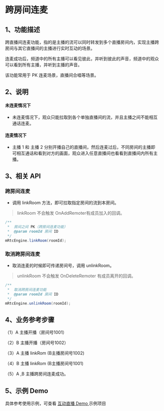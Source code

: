 # 跨房间连麦

## <a name='1'></a>1、功能描述

跨直播间连麦功能，指的是主播的流可以同时转发到多个直播房间内，实现主播跨房间与其它直播间的主播进行实时互动的场景。

连麦成功后，频道中的所有主播可以看见彼此，并听到彼此的声音，频道中的观众可以看到所有主播，并听到主播的声音。

该功能常用于 PK 连麦场景，直播间合唱等场景。

## <a name='2'></a>2、说明

#### 未连麦情况下

* 未连麦情况下，观众只能拉取到各个单独直播间的流，并且主播之间不能相互通话连麦。


#### 连麦情况下

* 主播 1 和 主播 2 分别开播自己的直播间，然后连麦过后，不同房间的主播即可相互通话和看到对方的画面，观众进入任意直播间也看看到直播间内所有主播。


## <a name='3'></a>3、相关 API

### 跨房间连麦

* 调用 linkRoom 方法，即可拉取指定房间的流到本房间。

> linkRoom 不会触发 OnAddRemoter有成员加入的回调。

```java
/** 
 *  房间之间 PK（跨房间连麦功能）
 *  @param roomId 房间 ID
 */
mRtcEngine.linkRoom(roomId);
```

### 取消跨房间连麦

* 取消连麦的时候即可传递房间号，调用 unlinkRoom。

> unlinkRoom 不会触发 OnDeleteRemoter 有成员离开的回调。

```java
/** 
 *  取消跨房间连麦功能
 *  @param roomId 房间 ID
 */
mRtcEngine.unlinkRoom(roomId);
```

## <a name='4'></a>4、业务参考步骤

（1）A 主播开播（房间号1001）

（2）B 主播开播（房间号1002）

（3）A 主播 linkRom (B主播房间号1002)

（4）B 主播 linkRom (B主播房间号1001)

（5）A ,B 主播跨房间连麦成功。

## <a name='5'></a>5、示例 Demo

具体参考使用示例，可查看 [互动直播 Demo ](/?p=/zh/android/rtc/download_sdk.md&k=LKdNguJq)示例项目

